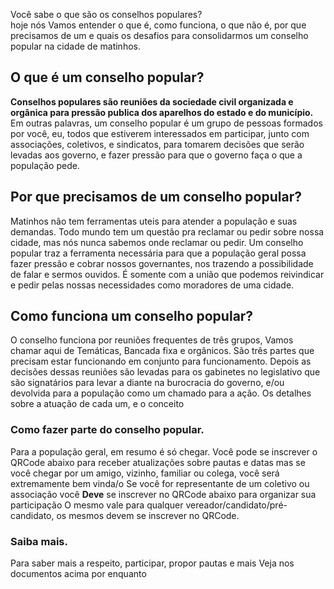 Você sabe o que são os conselhos populares?  
hoje nós Vamos entender o que é, como funciona, o que não é, por que precisamos de um e quais os desafios para consolidarmos um conselho popular na cidade de matinhos. 

## O que é um conselho popular?
**Conselhos populares são reuniões da sociedade civil organizada e orgânica para pressão publica dos aparelhos do estado e do município.** Em outras palavras, um conselho popular é um grupo de pessoas formados por você, eu, todos que estiverem interessados em participar, junto com associações, coletivos, e sindicatos, para tomarem decisões que serão levadas aos governo, e fazer pressão para que o governo faça o que a população pede. 
## Por que precisamos de um conselho popular?
Matinhos não tem ferramentas uteis para atender a população e suas demandas. 
Todo mundo tem um questão pra reclamar ou pedir sobre nossa cidade, mas nós nunca sabemos onde reclamar ou pedir. Um conselho popular traz a ferramenta necessária para que a população geral possa fazer pressão e cobrar nossos governantes, nos trazendo a possibilidade de falar e sermos ouvidos. É somente com a união que podemos reivindicar e pedir pelas nossas necessidades como moradores de uma cidade.

## Como funciona um conselho popular?
O conselho funciona por reuniões frequentes de três grupos, Vamos chamar aqui de Temáticas, Bancada fixa e orgânicos. São três partes que precisam estar funcionando em conjunto para funcionamento. Depois as decisões dessas reuniões são levadas para os gabinetes no legislativo que são signatários para levar a diante na burocracia do governo, e/ou devolvida para a população como um chamado para a ação.
Os detalhes sobre a atuação de cada um, e o conceito 

### Como fazer parte do conselho popular. 
Para a população geral, em resumo é só chegar. Você pode se inscrever o QRCode abaixo para receber atualizações sobre pautas e datas mas se você chegar por um amigo, vizinho, familiar ou colega, você será extremamente bem vinda/o 
Se você for representante de um coletivo ou associação você **Deve** se inscrever no QRCode abaixo para organizar sua participação 
O mesmo vale para qualquer vereador/candidato/pré-candidato, os mesmos devem se inscrever no QRCode. 

### Saiba mais.
Para saber mais a respeito, participar, propor pautas e mais Veja nos documentos acima por enquanto 

